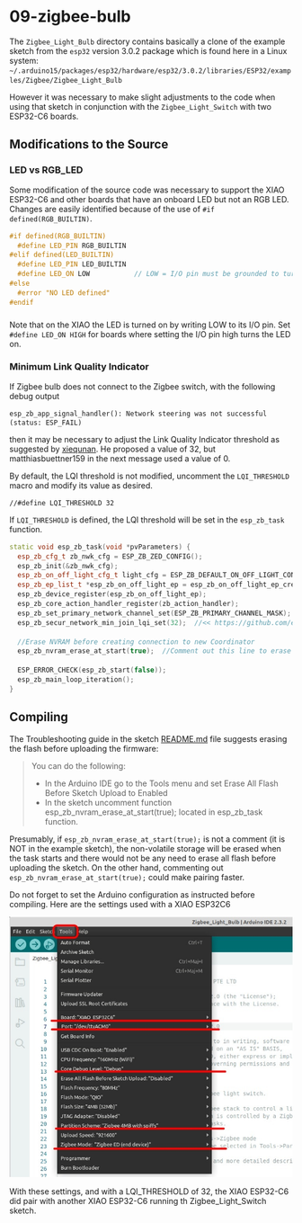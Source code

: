 # 09-zigbee-bulb

The `Zigbee_Light_Bulb` directory contains basically a clone of the example sketch from the `esp32` version 3.0.2 package which is found here in a Linux system:
`~/.arduino15/packages/esp32/hardware/esp32/3.0.2/libraries/ESP32/examples/Zigbee/Zigbee_Light_Bulb`

However it was necessary to make slight adjustments to the code when using that sketch in conjunction with the `Zigbee_Light_Switch` with two ESP32-C6 boards.

## Modifications to the Source

### LED vs RGB_LED

Some modification of the source code was necessary to support the XIAO ESP32-C6 and other boards that have an onboard LED but not an RGB LED. Changes are easily identified because of the use of ```#if defined(RGB_BUILTIN)```.

```cpp
#if defined(RGB_BUILTIN)
  #define LED_PIN RGB_BUILTIN
#elif defined(LED_BUILTIN)
  #define LED_PIN LED_BUILTIN
  #define LED_ON LOW           // LOW = I/O pin must be grounded to turn on LED
#else
  #error "NO LED defined"
#endif
```

### 
Note that on the XIAO the LED is turned on by writing LOW to its I/O pin. Set `#define LED_ON HIGH` for boards where setting the I/O pin high turns the LED on.


### Minimum Link Quality Indicator

If Zigbee bulb does not connect to the Zigbee switch, with the following debug output

```
esp_zb_app_signal_handler(): Network steering was not successful (status: ESP_FAIL)
```

then it may be necessary to adjust the Link Quality Indicator threshold as suggested by [xiequnan](https://github.com/espressif/esp-zigbee-sdk/issues/363#issuecomment-2160086939). He proposed a value of 32, but matthiasbuettner159 in the next message used a value of 0. 

By default, the LQI threshold is not modified, uncomment the `LQI_THRESHOLD` macro and modify its value as desired. 

```
//#define LQI_THRESHOLD 32
```

If `LQI_THRESHOLD` is defined, the LQI threshold will be set in the `esp_zb_task` function.  

```cpp
static void esp_zb_task(void *pvParameters) {
  esp_zb_cfg_t zb_nwk_cfg = ESP_ZB_ZED_CONFIG();
  esp_zb_init(&zb_nwk_cfg);
  esp_zb_on_off_light_cfg_t light_cfg = ESP_ZB_DEFAULT_ON_OFF_LIGHT_CONFIG();
  esp_zb_ep_list_t *esp_zb_on_off_light_ep = esp_zb_on_off_light_ep_create(HA_ESP_LIGHT_ENDPOINT, &light_cfg);
  esp_zb_device_register(esp_zb_on_off_light_ep);
  esp_zb_core_action_handler_register(zb_action_handler);
  esp_zb_set_primary_network_channel_set(ESP_ZB_PRIMARY_CHANNEL_MASK);
  esp_zb_secur_network_min_join_lqi_set(32);  //<< https://github.com/espressif/esp-zigbee-sdk/issues/363#issuecomment-2160086939

  //Erase NVRAM before creating connection to new Coordinator
  esp_zb_nvram_erase_at_start(true);  //Comment out this line to erase NVRAM data if you are conneting to new Coordinator

  ESP_ERROR_CHECK(esp_zb_start(false));
  esp_zb_main_loop_iteration();
}
```  

<!--
[174755][I][Zigbee_Light_Bulb.ino:113] esp_zb_app_signal_handler(): ZDO signal: NLME Status Indication (0x32), status: ESP_OK
[174773][I][Zigbee_Light_Bulb.ino:113] esp_zb_app_signal_handler(): ZDO signal: NLME Status Indication (0x32), status: ESP_OK
[177802][I][Zigbee_Light_Bulb.ino:103] esp_zb_app_signal_handler(): Joined network successfully (Extended PAN ID: 54:32:04:ff:fe:11:af:cc, PAN ID: 0x2ee5, Channel:13, Short Address: 0x030b)
[186730][I][Zigbee_Light_Bulb.ino:113] esp_zb_app_signal_handler(): ZDO signal: ZDO Device Unavailable (0x3c), status: ESP_OK
-->

## Compiling 

The Troubleshooting guide in the sketch [README.md](Zigbee_Light_Bulb/README.md) file suggests erasing the flash before uploading the firmware: 

> You can do the following:
>  - In the Arduino IDE go to the Tools menu and set Erase All Flash Before Sketch Upload to Enabled
>  - In the sketch uncomment function esp_zb_nvram_erase_at_start(true); located in esp_zb_task function.

Presumably, if `esp_zb_nvram_erase_at_start(true);` is not a comment (it is NOT in the example sketch), the non-volatile storage will be erased when the task starts and there would not be any need to erase all flash before uploading the sketch. On the other hand, commenting out `esp_zb_nvram_erase_at_start(true);` could make pairing faster.

Do not forget to set the Arduino configuration as instructed before compiling. Here are the settings used with a XIAO ESP32C6

![](tools_config.jpg)

With these settings, and with a LQI_THRESHOLD of 32, the XIAO ESP32-C6 did pair with another XIAO ESP32-C6 running th Zigbee_Light_Switch sketch.
